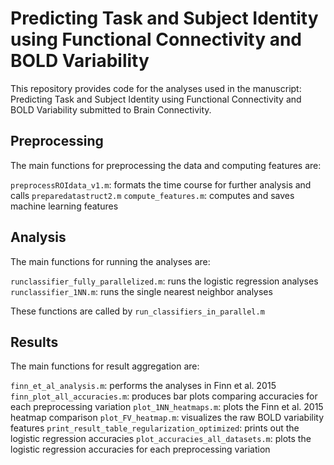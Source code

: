 # Predicting Task and Subject Identity using Functional Connectivity and BOLD Variability 

This repository provides code for the analyses used in the manuscript: Predicting Task and Subject Identity using Functional Connectivity and BOLD Variability submitted to Brain Connectivity. 

## Preprocessing
The main functions for preprocessing the data and computing features are: 

`preprocessROIdata_v1.m`: formats the time course for further analysis and calls `preparedatastruct2.m`
`compute_features.m`: computes and saves machine learning features 


## Analysis 

The main functions for running the analyses are: 

`runclassifier_fully_parallelized.m`: runs the logistic regression analyses
`runclassifier_1NN.m`: runs the single nearest neighbor analyses

These functions are called by `run_classifiers_in_parallel.m`

## Results 

The main functions for result aggregation are: 

`finn_et_al_analysis.m`: performs the analyses in Finn et al. 2015
`finn_plot_all_accuracies.m`: produces bar plots comparing accuracies for each preprocessing variation 
`plot_1NN_heatmaps.m`: plots the Finn et al. 2015 heatmap comparison 
`plot_FV_heatmap.m`: visualizes the raw BOLD variability features 
`print_result_table_regularization_optimized`: prints out the logistic regression accuracies
`plot_accuracies_all_datasets.m`: plots the logistic regression accuracies for each preprocessing variation 




